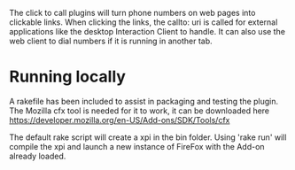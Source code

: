 The click to call plugins will turn phone numbers on web pages into clickable links. When clicking the links,
the callto: uri is called for external applications like the desktop Interaction Client to handle.
 It can also use the web client to dial numbers if it is running in another tab.

Running locally
===============
A rakefile has been included to assist in packaging and testing the plugin.  The Mozilla cfx tool is needed for it to work, it can be downloaded here https://developer.mozilla.org/en-US/Add-ons/SDK/Tools/cfx

The default rake script will create a xpi in the bin folder.  Using 'rake run' will compile the xpi and launch a new instance of FireFox with the Add-on already loaded. 
